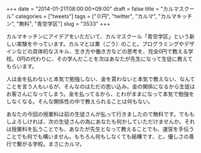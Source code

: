 +++
date = "2014-01-21T08:00:00+09:00"
draft = false
title = "カルマスクール"
categories = ["tweets"]
tags = ["０円", "twitter", "カルマ", "カルマキッチン", "無料", "青空学区"]
slug = "3533"
+++

カルマキッチンにアイデアをいただいて、カルマスクール「青空学区」という新しい実験をやっています。カルマとは業（ごう）のこと。プログラミングやデザインなどの具体的なスキル、生き方や働き方などの思考を、完全0円で教える学校。0円の代わりに、その学んだことを次はあなたが先生になって生徒に教えてもらいます。

人は金を払わないと本気で勉強しない、金を貰わないと本気で教えない、なんてことを言う人もいるが、そんなのはただの思い込み。金の関係になるから生徒はお客さんになってしまう。金を払ってるから、とわがままになって本気で勉強をしなくなる。そんな関係性の中で教えられることは何もない。

あなたの今回の授業料は前の生徒さんが払って行きましたので無料です。でももしよろしければ、次の生徒さんの為にあなたも何かしていただけませんか。それは授業料を払うことでも、あなたが先生となって教えることでも、運営を手伝うことでも何でも構いません。もちろん何もしなくても結構です、と。優しさの善行で繋がる学校。まさにカルマ。
